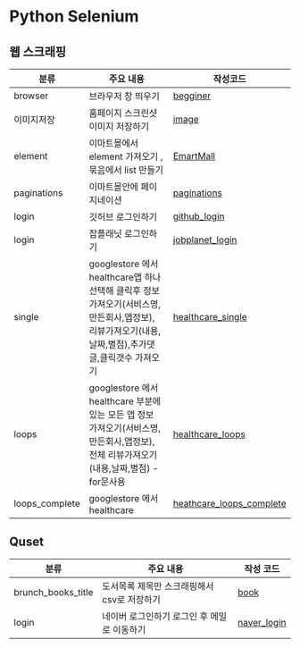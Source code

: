 # Python Selenium

## 웹 스크래핑
| 분류 | 주요 내용 | 작성코드 | 
| -- | -- | -- | 
| browser | 브라우저 창 띄우기  | [begginer](./begginer.ipynb) | -- |
| 이미지저장 | 홈페이지 스크린샷 이미지 저장하기| [image](./begginers.ipynb) | -- |
| element | 이마트몰에서 element 가져오기 , 묶음에서 list 만들기 | [EmartMall](./emartmall_find.ipynb)  | -- |
| paginations | 이마트몰안에 페이지네이션 |  [paginations](./emartmall_paginations.ipynb)  | -- |
|login| 깃허브 로그인하기 |[github_login](./github_events.ipynb) | -- |
|login| 잡플래닛 로그인하기 |[jobplanet_login](./jobplanet_login.ipynb) | -- |
|single| googlestore 에서 healthcare앱 하나 선택해 클릭후 정보 가져오기(서비스명, 만든회사,앱정보), 리뷰가져오기(내용,날짜,별점),추가댓글,클릭갯수 가져오기 |[healthcare_single](./googlestore_healthcare_single.ipynb) | -- |
|loops| googlestore 에서 healthcare 부분에 있는 모든 앱  정보 가져오기(서비스명, 만든회사,앱정보), 전체 리뷰가져오기(내용,날짜,별점) -for문사용  |[healthcare_loops](./googlestore_healthcare_loops.ipynb) | -- |
|loops_complete| googlestore 에서 healthcare  |[heathcare_loops_complete](./googlestore_heathcare_loops_complete.ipynb) | -- |




## Quset 
| 분류 | 주요 내용 | 작성 코드 | 
| -- | -- | -- | 
| brunch_books_title | 도서목록 제목만 스크래핑해서 csv로 저장하기 | [book](./brunch_books_title_quest.ipynb.ipynb)  | 
|login| 네이버 로그인하기 로그인 후 메일로 이동하기 |[naver_login](./naver_login_quest.ipynb) | 



